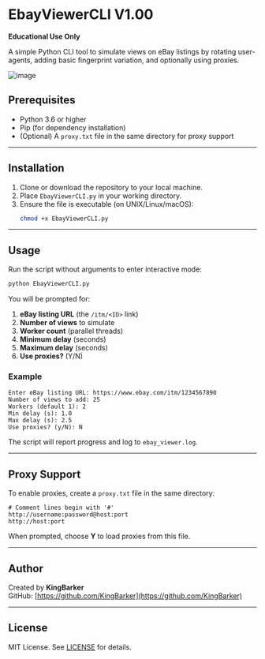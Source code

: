 # EbayViewerCLI V1.00

**Educational Use Only**

A simple Python CLI tool to simulate views on eBay listings by rotating user-agents, adding basic fingerprint variation, and optionally using proxies.

![image](https://github.com/user-attachments/assets/07632dad-4688-483c-a869-5f219423260d)


## Prerequisites

- Python 3.6 or higher  
- Pip (for dependency installation)  
- (Optional) A `proxy.txt` file in the same directory for proxy support  

---

## Installation

1. Clone or download the repository to your local machine.  
2. Place `EbayViewerCLI.py` in your working directory.  
3. Ensure the file is executable (on UNIX/Linux/macOS):  
   ```bash
   chmod +x EbayViewerCLI.py
   ```

---

## Usage

Run the script without arguments to enter interactive mode:

```bash
python EbayViewerCLI.py
```

You will be prompted for:  
1. **eBay listing URL** (the `/itm/<ID>` link)  
2. **Number of views** to simulate  
3. **Worker count** (parallel threads)  
4. **Minimum delay** (seconds)  
5. **Maximum delay** (seconds)  
6. **Use proxies?** (Y/N)  

### Example

```text
Enter eBay listing URL: https://www.ebay.com/itm/1234567890
Number of views to add: 25
Workers (default 1): 2
Min delay (s): 1.0
Max delay (s): 2.5
Use proxies? (y/N): N
```

The script will report progress and log to `ebay_viewer.log`.

---

## Proxy Support

To enable proxies, create a `proxy.txt` file in the same directory:

```
# Comment lines begin with '#'
http://username:password@host:port
http://host:port
```

When prompted, choose **Y** to load proxies from this file.

---

## Author

Created by **KingBarker**  
GitHub: [https://github.com/KingBarker](https://github.com/KingBarker)

---

## License

MIT License. See [LICENSE](LICENSE) for details.  
